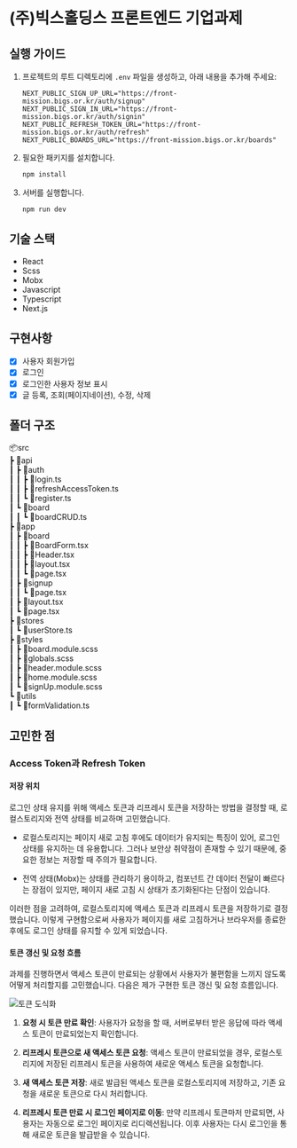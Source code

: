 # (주)빅스홀딩스 프론트엔드 기업과제

## 실행 가이드

1. 프로젝트의 루트 디렉토리에 `.env` 파일을 생성하고, 아래 내용을 추가해 주세요:

   ```env
   NEXT_PUBLIC_SIGN_UP_URL="https://front-mission.bigs.or.kr/auth/signup"
   NEXT_PUBLIC_SIGN_IN_URL="https://front-mission.bigs.or.kr/auth/signin"
   NEXT_PUBLIC_REFRESH_TOKEN_URL="https://front-mission.bigs.or.kr/auth/refresh"
   NEXT_PUBLIC_BOARDS_URL="https://front-mission.bigs.or.kr/boards"
   ```

2. 필요한 패키지를 설치합니다.

   ```bash
   npm install
   ```

3. 서버를 실행합니다.

   ```bash
   npm run dev
   ```

## 기술 스택

- React
- Scss
- Mobx
- Javascript
- Typescript
- Next.js

## 구현사항

- [x] 사용자 회원가입
- [x] 로그인
- [x] 로그인한 사용자 정보 표시
- [x] 글 등록, 조회(페이지네이션), 수정, 삭제

## 폴더 구조
📦src  
┣ 📂api  
┃ ┣ 📂auth  
┃ ┃ ┣ 📜login.ts  
┃ ┃ ┣ 📜refreshAccessToken.ts  
┃ ┃ ┗ 📜register.ts  
┃ ┗ 📂board  
┃ ┃ ┗ 📜boardCRUD.ts  
┣ 📂app  
┃ ┣ 📂board  
┃ ┃ ┣ 📜BoardForm.tsx  
┃ ┃ ┣ 📜Header.tsx  
┃ ┃ ┣ 📜layout.tsx  
┃ ┃ ┗ 📜page.tsx  
┃ ┣ 📂signup  
┃ ┃ ┗ 📜page.tsx  
┃ ┣ 📜layout.tsx  
┃ ┗ 📜page.tsx  
┣ 📂stores  
┃ ┗ 📜userStore.ts  
┣ 📂styles  
┃ ┣ 📜board.module.scss  
┃ ┣ 📜globals.scss  
┃ ┣ 📜header.module.scss  
┃ ┣ 📜home.module.scss  
┃ ┗ 📜signUp.module.scss  
┗ 📂utils  
┃ ┗ 📜formValidation.ts  
## 고민한 점

### Access Token과 Refresh Token

#### 저장 위치

로그인 상태 유지를 위해 액세스 토큰과 리프레시 토큰을 저장하는 방법을 결정할 때, 로컬스토리지와 전역 상태를 비교하며 고민했습니다.

- 로컬스토리지는 페이지 새로 고침 후에도 데이터가 유지되는 특징이 있어, 로그인 상태를 유지하는 데 유용합니다. 그러나 보안상 취약점이 존재할 수 있기 때문에, 중요한 정보는 저장할 때 주의가 필요합니다.

- 전역 상태(Mobx)는 상태를 관리하기 용이하고, 컴포넌트 간 데이터 전달이 빠르다는 장점이 있지만, 페이지 새로 고침 시 상태가 초기화된다는 단점이 있습니다.

이러한 점을 고려하여, 로컬스토리지에 액세스 토큰과 리프레시 토큰을 저장하기로 결정했습니다. 이렇게 구현함으로써 사용자가 페이지를 새로 고침하거나 브라우저를 종료한 후에도 로그인 상태를 유지할 수 있게 되었습니다.

#### 토큰 갱신 및 요청 흐름

과제를 진행하면서 액세스 토큰이 만료되는 상황에서 사용자가 불편함을 느끼지 않도록 어떻게 처리할지를 고민했습니다. 다음은 제가 구현한 토큰 갱신 및 요청 흐름입니다.

![토큰 도식화](https://github.com/user-attachments/assets/2b432df6-2944-494e-873e-03b98986596b)

1. **요청 시 토큰 만료 확인**: 사용자가 요청을 할 때, 서버로부터 받은 응답에 따라 액세스 토큰이 만료되었는지 확인합니다.

2. **리프레시 토큰으로 새 액세스 토큰 요청**: 액세스 토큰이 만료되었을 경우, 로컬스토리지에 저장된 리프레시 토큰을 사용하여 새로운 액세스 토큰을 요청합니다.

3. **새 액세스 토큰 저장**: 새로 발급된 액세스 토큰을 로컬스토리지에 저장하고, 기존 요청을 새로운 토큰으로 다시 처리합니다.

4. **리프레시 토큰 만료 시 로그인 페이지로 이동**: 만약 리프레시 토큰마저 만료되면, 사용자는 자동으로 로그인 페이지로 리디렉션됩니다. 이후 사용자는 다시 로그인을 통해 새로운 토큰을 발급받을 수 있습니다.
